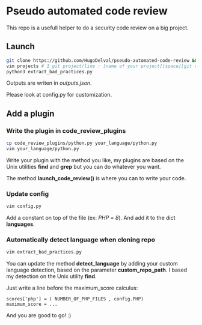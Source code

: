 # Pseudo automated code review

This repo is a usefull helper to do a security code review on a big project.

## Launch

```bash
git clone https://github.com/HugoDelval/pseudo-automated-code-review && cd pseudo-automated-code-review 
vim projects # 1 git project/line : [name of your project][space][git url of your project]\n
python3 extract_bad_practices.py
```

Outputs are writen in *outputs.json*.

Please look at config.py for customization. 

## Add a plugin

### Write the plugin in code_review_plugins

```bash
cp code_review_plugins/python.py your_language/python.py
vim your_language/python.py
```

Write your plugin with the method you like, my plugins are based on the Unix utilities **find** and **grep** but you can do whatever you want. 

The method **launch_code_review()** is where you can to write your code. 

### Update config

```bash
vim config.py
```

Add a constant on top of the file (ex: *PHP = 8*). And add it to the dict **languages**.

### Automatically detect language when cloning repo


```bash
vim extract_bad_practices.py
```

You can update the method **detect_language** by adding your custom language detection, based on the parameter **custom_repo_path**. I based my detection on the Unix utility **find**.

Just write a line before the maximum_score calculus:

```python3
scores['php'] = ( NUMBER_OF_PHP_FILES , config.PHP)
maximum_score = ...
```

And you are good to go! :)

